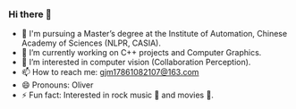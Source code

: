 ### Hi there 👋

- 👣 I'm pursuing a Master’s degree at the Institute of Automation, Chinese Academy of Sciences (NLPR, CASIA).
- 🔭 I’m currently working on C++ projects and Computer Graphics.
- 🌱 I’m interested in computer vision (Collaboration Perception).
- 📫 How to reach me: gjm17861082107@163.com
- 😄 Pronouns: Oliver
- ⚡ Fun fact: Interested in rock music 🎸 and movies 🎥.

<!--
- 🔭 I’m currently working on ...
- 🌱 I’m currently learning ...
- 👯 I’m looking to collaborate on ...
- 🤔 I’m looking for help with ...
- 💬 Ask me about ...
- 📫 How to reach me: ...
- 😄 Pronouns: ...
- ⚡ Fun fact: ...
-->
